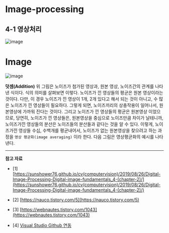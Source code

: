 # Image-processing


## 4-1 영상처리

![image](https://user-images.githubusercontent.com/46625602/84286064-2cd88000-ab79-11ea-88b0-4f1bb8bce6d0.png)

# Image 
![image](https://user-images.githubusercontent.com/46625602/84286275-70cb8500-ab79-11ea-89d1-396ea21bd4cf.png)

**덧셈(Addition)**
위 그림은 노이즈가 첨가된 영상과, 원본 영상, 노이즈간의 관계를 나타낸 식이다. 식의 의미를 살펴보면 이렇다. 노이즈가 낀 영상들의 평균은 원본 영상이라는 것이다. 다만, 이 경우 노이즈가 낀 영상이 1개, 2개 있다고 해서 되는 것이 아니고, 수 많은 노이즈가 낀 영상들이 필요하다. 그렇게 되면, 노이즈끼리의 상충작용이 일어나서, 원본영상에 가까워 진다는 것이다. 그리고 노이즈가 낀 영상들의 평균은 원본영상 이었으므로, 당연히, 노이즈가 낀 영상들은, 원본영상을 중심으로 노이즈만큼 차이가 날테니까, 노이즈가낀 영상들의 분산은 노이즈들의 분산들과 같다는 것을 알 수 있다. 이렇게, 노이즈가낀 영상들 수십, 수백개를 평균내어서, 노이즈가 없는 원본영상을 찾으려고 하는 과정을 `영상 평균화(image averaging)` 이라 한다. 다음 그림은 영상평균화의 예시를 나타낸다.

---

**참고 자료**


* [1] [https://sunshower76.github.io/cv(computervision)/2019/08/26/Digital-Image-Processing-Digital-image-fundamentals_4-(chapter-2)/](https://sunshower76.github.io/cv(computervision)/2019/08/26/Digital-Image-Processing-Digital-image-fundamentals_4-(chapter-2)/)

* [2] [https://nauco.tistory.com/5](https://nauco.tistory.com/5)

* [3] [https://webnautes.tistory.com/1043](https://webnautes.tistory.com/1043)

* [4] [Visual Studio Github 연동](https://www.smoh.kr/269)
